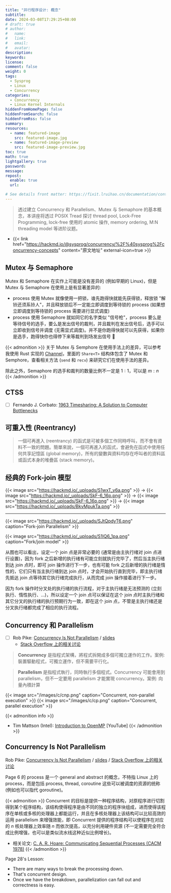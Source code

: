 ```yaml
---
title: "并行程序设计: 概念"
subtitle:
date: 2024-03-08T17:29:25+08:00
# draft: true
# author:
#   name:
#   link:
#   email:
#   avatar:
description:
keywords:
license:
comment: false
weight: 0
tags:
  - Sysprog
  - Linux
  - Concurrency
categories:
  - Concurrency
  - Linux Kernel Internals
hiddenFromHomePage: false
hiddenFromSearch: false
hiddenFromRss: false
summary:
resources:
  - name: featured-image
    src: featured-image.jpg
  - name: featured-image-preview
    src: featured-image-preview.jpg
toc: true
math: true
lightgallery: true
password:
message:
repost:
  enable: true
  url:

# See details front matter: https://fixit.lruihao.cn/documentation/content-management/introduction/#front-matter
---
```


> 透过建立 Concurrency 和 Parallelism、Mutex 与 Semaphore 的基本概念，本讲座将透过 POSIX Tread 探讨 thread pool, Lock-Free Programming, lock-free 使用的 atomic 操作, memory ordering, M:N threading model 等进阶议题。

<!--more-->

- {{< link href="https://hackmd.io/@sysprog/concurrency/%2F%40sysprog%2Fconcurrency-concepts" content="原文地址" external-icon=true >}}

## Mutex 与 Semaphore

Mutex 和 Semaphore 在实作上可能是没有差异的 (例如早期的 Linux)，但是 Mutex 与 Semaphore 在使用上是有显著差异的:

- process 使用 Mutex 就像使用一把锁，谁先跑得快就能先获得锁，释放锁 "解铃还须系铃人"，并且释放锁后不一定能立即调度到等待锁的 process (如果想立即调度到等待锁的 process 需要进行显式调度)
- process 使用 Semaphore 就如同它的名字类似 "信号枪"，process 要么是等待信号的选手，要么是发出信号的裁判，并且裁判在发出信号后，选手可以立即收到信号并调度 (无需显式调度)。并不是你跑得快就可以先获得，如果你是选手，跑得快你也得停下来等裁判到场发出信号 :rofl:

{{< admonition >}}
关于 Mutex 与 Semphore 在使用手法上的差异，可以参考我使用 Rust 实现的 [Channel](https://github.com/ccrysisa/rusty/tree/main/mpsc)，里面的 `Share<T>` 结构体包含了 Mutex 和 Semphore，查看相关方法 (`send` 和 `recv`) 来研究它们在使用手法的差异。

除此之外，Semaphore 的选手和裁判的数量比例不一定是 $1:1$，可以是 $m:n$
{{< /admonition >}}

## CTSS

- [ ] Fernando J. Corbato: [1963 Timesharing: A Solution to Computer Bottlenecks](https://www.youtube.com/watch?v=Q07PhW5sCEk)

## 可重入性 (Reentrancy)

> 一個可再進入 (reentrancy) 的函式是可被多個工作同時呼叫，而不會有資料不一致的問題。簡單來說，一個可再進入的函式，會避免在函式中使用任何共享記憶區 (global memory)，所有的變數與資料均存在呼叫者的資料區或函式本身的堆疊區 (stack memory)。

## 经典的 Fork-join 模型

{{< image src="https://hackmd.io/_uploads/S1wxT_y6a.png" >}}
$\rightarrow$
{{< image src="https://hackmd.io/_uploads/SkF-6_16p.png" >}}
$\rightarrow$
{{< image src="https://hackmd.io/_uploads/SkF-6_16p.png" >}}
$\rightarrow$
{{< image src="https://hackmd.io/_uploads/BkvMpukTa.png" >}}

---

{{< image src="https://hackmd.io/_uploads/SJtQpdyT6.png" caption="Fork-join Parallelism" >}}

{{< image src="https://hackmd.io/_uploads/S1lQ6_1pa.png" caption="Fork/join model" >}}

从图也可以看出，设定一个 join 点是非常必要的 (通常是由主执行绪对 join 点进行设置)，因为 fork 之后新增的执行绪有可能立刻就执行完毕了，然后当主执行绪到达 join 点时，即可 join 操作进行下一步，也有可能 fork 之后新增的执行绪是惰性的，它们只有当主执行绪到达 join 点时，才会开始执行直到完毕，即主执行绪先抵达 join 点等待其它执行绪完成执行，从而完成 join 操作接着进行下一步。

因为 fork 操作时分叉处的执行绪的执行流程，对于主执行绪是无法预测的 (立刻执行、惰性执行、...)，所以设定一个 join 点可以保证在这个 join 点时主执行绪和其它分叉的执行绪的执行预期行为一致，即在这个 join 点，不管是主执行绪还是分叉执行绪都完成了相应的执行流程。

## Concurrency 和 Parallelism

- [ ] Rob Pike: [Concurrency Is Not Parallelism](https://www.youtube.com/watch?v=qmg1CF3gZQ0) / [slides](https://go.dev/talks/2012/waza.slide#1)
  - [Stack Overflow 上的相关讨论](https://stackoverflow.com/questions/11700953/concurrency-is-not-parallelism)

> **Concurrency** 是指程式架構，將程式拆開成多個可獨立運作的工作。案例: 裝置驅動程式，可獨立運作，但不需要平行化。

> **Parallelism** 是指程式執行，同時執行多個程式。Concurrency 可能會用到 parallelism，但不一定要用 parallelism 才能實現 concurrency。案例: 向量內積計算

{{< image src="/images/c/cnp.png" caption="Concurrent, non-parallel execution" >}}
{{< image src="/images/c/cp.png" caption="Concurrent, parallel execution" >}}

{{< admonition info >}}
- Tim Mattson (Intel): [Introduction to OpenMP](https://www.youtube.com/playlist?list=PLLX-Q6B8xqZ8n8bwjGdzBJ25X2utwnoEG) [YouTube]
{{< /admonition >}}

## Concurrency Is Not Parallelism

Rob Pike: [Concurrency Is Not Parallelism](https://www.youtube.com/watch?v=qmg1CF3gZQ0) 
/ 
[slides](https://go.dev/talks/2012/waza.slide#1)
/ 
[Stack Overflow 上的相关讨论](https://stackoverflow.com/questions/11700953/concurrency-is-not-parallelism)

Page 6 的 process 是一个 general and abstract 的概念，不特指 Linux 上的 process，而是包括 process, thread, coroutine 这些可以被调度的资源的统称 (例如也可以指代 goroutine)。

{{< admonition >}}
Concurrent 的目标是提供一种程序结构，对原程序进行切割得到某个程序结构，该结构使得程序是由不同的独立的程序块组成，进而使得该程序在单核或多核的处理器上都能运行，并且在多核处理器上该结构可以比较高效的运用 parallelism 来增强效能，即 Concurrent 提供的程序结构可以使程序在对应的 $n$ 核处理器上效率随 $n$ 而依次提高，以充分利用硬件资源 (不一定需要完全符合成比例增强，也可以是类似流水线这种近似比例增长)。

- 相关论文: [C. A. R. Hoare: Communicating Sequential Processes (CACM 1978)](https://www.cs.cmu.edu/~crary/819-f09/Hoare78.pdf)
{{< /admonition >}}

Page 28's Lesson:
- There are many ways to break the processing down.
- That's concurrent design.
- Once we have the breakdown, parallelization can fall out and correctness is easy.
